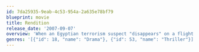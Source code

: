```yaml
---
id: 7da25935-9eab-4c53-954a-2a635e78bf79
blueprint: movie
title: Rendition
release_date: '2007-09-07'
overview: 'When an Egyptian terrorism suspect "disappears" on a flight from Africa to Washington DC, his American wife and a CIA analyst find themselves caught up in a struggle to secure his release from a secret detention facility somewhere outside the US.'
genres: '[{"id": 18, "name": "Drama"}, {"id": 53, "name": "Thriller"}]'
---
```

